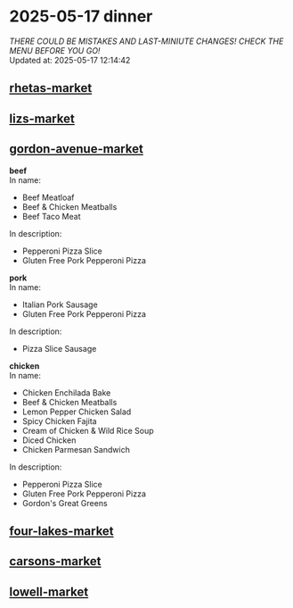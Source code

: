 # 2025-05-17 dinner  
*THERE COULD BE MISTAKES AND LAST-MINIUTE CHANGES! CHECK THE MENU BEFORE YOU GO!*  
Updated at: 2025-05-17 12:14:42  
## [rhetas-market](https://wisc-housingdining.nutrislice.com/menu/rhetas-market/dinner/2025-05-17)  
## [lizs-market](https://wisc-housingdining.nutrislice.com/menu/lizs-market/dinner/2025-05-17)  
## [gordon-avenue-market](https://wisc-housingdining.nutrislice.com/menu/gordon-avenue-market/dinner/2025-05-17)  
**beef**  
In name:   
 - Beef Meatloaf  
 - Beef & Chicken Meatballs  
 - Beef Taco Meat  
  
In description:   
 - Pepperoni Pizza Slice  
 - Gluten Free Pork Pepperoni Pizza  
  
**pork**  
In name:   
 - Italian Pork Sausage  
 - Gluten Free Pork Pepperoni Pizza  
  
In description:   
 - Pizza Slice Sausage  
  
**chicken**  
In name:   
 - Chicken Enchilada Bake  
 - Beef & Chicken Meatballs  
 - Lemon Pepper Chicken Salad  
 - Spicy Chicken Fajita  
 - Cream of Chicken & Wild Rice Soup  
 - Diced Chicken  
 - Chicken Parmesan Sandwich  
  
In description:   
 - Pepperoni Pizza Slice  
 - Gluten Free Pork Pepperoni Pizza  
 - Gordon's Great Greens  
  
## [four-lakes-market](https://wisc-housingdining.nutrislice.com/menu/four-lakes-market/dinner/2025-05-17)  
## [carsons-market](https://wisc-housingdining.nutrislice.com/menu/carsons-market/dinner/2025-05-17)  
## [lowell-market](https://wisc-housingdining.nutrislice.com/menu/lowell-market/dinner/2025-05-17)  
  

